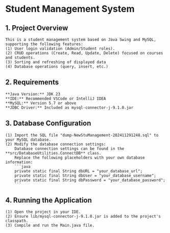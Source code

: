 # Student Management System
## 1. Project Overview
    This is a student management system based on Java Swing and MySQL, supporting the following features:
    (1) User login validation (Admin/Student roles).
    (2) CRUD operations (Create, Read, Update, Delete) focused on courses and students.
    (3) Sorting and refreshing of displayed data
    (4) Database operations (query, insert, etc.)
## 2. Requirements
    **Java Version:** JDK 23
    **IDE:** Recommended VSCode or IntelliJ IDEA
    **MySQL:** Version 5.7 or above
    **JDBC Driver:** Included as mysql-connector-j-9.1.0.jar
## 3. Database Configuration
    (1) Import the SQL file "dump-NewStuManagement-202411291248.sql" to your MySQL database.
    (2) Modify the database connection settings:
        Database connection settings can be found in the **src/DatabaseUtilities.ConnectDB** class.
        Replace the following placeholders with your own database information:
        ```java
        private static final String dbURL = "your_database_url";
        private static final String dbUser = "your_database_username";
        private static final String dbPassword = "your_database_password";
        ```
## 4. Running the Application
    (1) Open the project in your IDE.
    (2) Ensure lib/mysql-connector-j-9.1.0.jar is added to the project's classpath.
    (3) Compile and run the Main.java file.